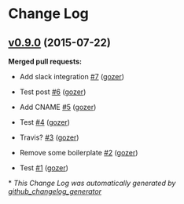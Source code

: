 # Change Log

## [v0.9.0](https://github.com/nubisproject/nubisproject.github.io/tree/v0.9.0) (2015-07-22)

**Merged pull requests:**

- Add slack integration [\#7](https://github.com/Nubisproject/nubisproject.github.io/pull/7) ([gozer](https://github.com/gozer))

- Test post [\#6](https://github.com/Nubisproject/nubisproject.github.io/pull/6) ([gozer](https://github.com/gozer))

- Add CNAME [\#5](https://github.com/Nubisproject/nubisproject.github.io/pull/5) ([gozer](https://github.com/gozer))

- Test [\#4](https://github.com/Nubisproject/nubisproject.github.io/pull/4) ([gozer](https://github.com/gozer))

- Travis? [\#3](https://github.com/Nubisproject/nubisproject.github.io/pull/3) ([gozer](https://github.com/gozer))

- Remove some boilerplate [\#2](https://github.com/Nubisproject/nubisproject.github.io/pull/2) ([gozer](https://github.com/gozer))

- Test [\#1](https://github.com/Nubisproject/nubisproject.github.io/pull/1) ([gozer](https://github.com/gozer))



\* *This Change Log was automatically generated by [github_changelog_generator](https://github.com/skywinder/Github-Changelog-Generator)*